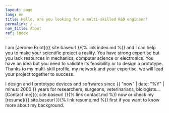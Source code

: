 ```yaml
---
layout: page
lang: en
title: Hello, are you looking for a multi-skilled R&D engineer?
permalink: /
nav_title: About
ref: index
---
```


I am [Jerome Briot]({{ site.baseurl }}{% link index.md %}) and I can help you to make your scientific project a reality. You have strong expertise but you lack resources in mechanics, computer science or electronics. You have an idea but you need to validate its feasibility or to design a prototype. Thanks to my multi-skill profile, my network and your expertise, we will lead your project together to success.

I design and I prototype devices and softwares since {{ "now" | date: "%Y" | minus: 2000 }} years for researchers, surgeons, veterinarians, biologists… [Contact me]({{ site.baseurl }}{% link contact.md %}) now or check my [resume]({{ site.baseurl }}{% link resume.md %}) first if you want to know more about my background.